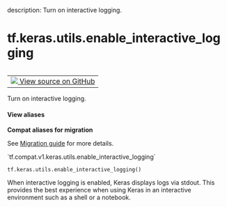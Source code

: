 description: Turn on interactive logging.

<div itemscope itemtype="http://developers.google.com/ReferenceObject">
<meta itemprop="name" content="tf.keras.utils.enable_interactive_logging" />
<meta itemprop="path" content="Stable" />
</div>

# tf.keras.utils.enable_interactive_logging

<!-- Insert buttons and diff -->

<table class="tfo-notebook-buttons tfo-api nocontent" align="left">
<td>
  <a target="_blank" href="https://github.com/keras-team/keras/tree/v2.9.0/keras/utils/io_utils.py#L32-L40">
    <img src="https://www.tensorflow.org/images/GitHub-Mark-32px.png" />
    View source on GitHub
  </a>
</td>
</table>



Turn on interactive logging.

<section class="expandable">
  <h4 class="showalways">View aliases</h4>
  <p>
<b>Compat aliases for migration</b>
<p>See
<a href="https://www.tensorflow.org/guide/migrate">Migration guide</a> for
more details.</p>
<p>`tf.compat.v1.keras.utils.enable_interactive_logging`</p>
</p>
</section>

<pre class="devsite-click-to-copy prettyprint lang-py tfo-signature-link">
<code>tf.keras.utils.enable_interactive_logging()
</code></pre>



<!-- Placeholder for "Used in" -->

When interactive logging is enabled, Keras displays logs via stdout.
This provides the best experience when using Keras in an interactive
environment such as a shell or a notebook.